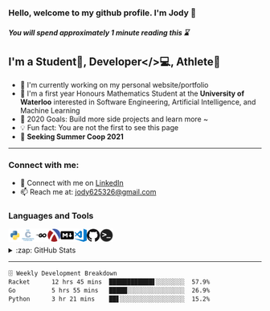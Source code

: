### Hello, welcome to my github profile. I'm Jody 👋

##### You will spend approximately 1 minute reading this ⌛️


## I'm a Student📖, Developer</>💻, Athlete🏀
- 👤 I'm currently working on my personal website/portfolio
- 🏫 I'm a first year Honours Mathematics Student at the **University of Waterloo** interested in Software Engineering, Artificial Intelligence, and Machine Learning
- 🎯 2020 Goals: Build more side projects and learn more ~
- 💡 Fun fact: You are not the first to see this page
- 💼 **Seeking Summer Coop 2021**




---

### Connect with me:
- 💼 Connect with me on <a href="https://www.linkedin.com/in/jody-zhou/">LinkedIn</a>
- 📫 Reach me at: jody625326@gmail.com


### Languages and Tools
<img align="left" alt="Python" width="26px" src="https://raw.githubusercontent.com/github/explore/78df643247d429f6cc873026c0622819ad797942/topics/python/python.png" />
<img align="left" alt="C" width="26px" src="https://raw.githubusercontent.com/github/explore/78df643247d429f6cc873026c0622819ad797942/topics/c/c.png" />
<img align="left" alt="Go" width="26px" src="https://raw.githubusercontent.com/github/explore/78df643247d429f6cc873026c0622819ad797942/topics/go/go.png" />
<img align="left" alt="Racket" width="26px" src="https://raw.githubusercontent.com/github/explore/78df643247d429f6cc873026c0622819ad797942/topics/racket/racket.png" />
<img align="left" alt="Markdown" width="26px" src="https://raw.githubusercontent.com/github/explore/80688e429a7d4ef2fca1e82350fe8e3517d3494d/topics/markdown/markdown.png" />
<img align="left" alt="Visual Studio Code" width="26px" src="https://raw.githubusercontent.com/github/explore/80688e429a7d4ef2fca1e82350fe8e3517d3494d/topics/visual-studio-code/visual-studio-code.png" />
<img align="left" alt="GitHub" width="26px" src="https://raw.githubusercontent.com/github/explore/78df643247d429f6cc873026c0622819ad797942/topics/github/github.png" />
<img align="left" alt="Terminal" width="26px" src="https://raw.githubusercontent.com/github/explore/80688e429a7d4ef2fca1e82350fe8e3517d3494d/topics/terminal/terminal.png" />


<br/>
<br/>

<details>
  <summary>:zap: GitHub Stats</summary>

  <img align="left" alt="JodyZ0203's GitHub Stats" src="https://github-readme-stats.jodyz0203.vercel.app/api?username=jodyz0203&show_icons=true&hide_border=true" />

</details>


----
```txt
🗄️ Weekly Development Breakdown
Racket      12 hrs 45 mins  ████████████▋░░░░░░░░  57.9%
Go          5 hrs 55 mins   █████░░░░░░░░░░░░░░░░  26.9%
Python      3 hr 21 mins    ██▋░░░░░░░░░░░░░░░░░░  15.2%

```

<!--START_SECTION:waka-->
<!--END_SECTION:waka-->
